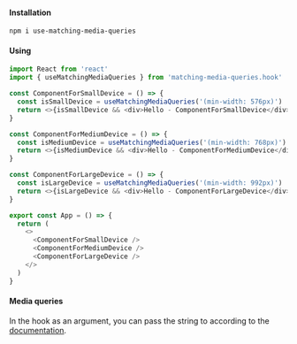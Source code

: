 #### Installation

```
npm i use-matching-media-queries
```


#### Using

```ts
import React from 'react'
import { useMatchingMediaQueries } from 'matching-media-queries.hook'

const ComponentForSmallDevice = () => {
  const isSmallDevice = useMatchingMediaQueries('(min-width: 576px)')
  return <>{isSmallDevice && <div>Hello - ComponentForSmallDevice</div>}</>
}

const ComponentForMediumDevice = () => {
  const isMediumDevice = useMatchingMediaQueries('(min-width: 768px)')
  return <>{isMediumDevice && <div>Hello - ComponentForMediumDevice</div>}</>
}

const ComponentForLargeDevice = () => {
  const isLargeDevice = useMatchingMediaQueries('(min-width: 992px)')
  return <>{isLargeDevice && <div>Hello - ComponentForLargeDevice</div>}</>
}

export const App = () => {
  return (
    <>
      <ComponentForSmallDevice />
      <ComponentForMediumDevice />
      <ComponentForLargeDevice />
    </>
  )
}
```

#### Media queries

In the hook as an argument, you can pass the string to according to the [documentation](https://developer.mozilla.org/en-US/docs/Web/CSS/Media_Queries/Using_media_queries).